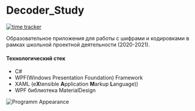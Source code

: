 # Decoder_Study
[![time tracker](https://wakatime.com/badge/github/punk1503/Decoder_Study.svg)](https://wakatime.com/badge/github/punk1503/Decoder_Study)

Образовательное приложения для работы с шифрами и кодировками в рамках школьной проектной деятельности (2020-2021).

#### Технологический стек
* C#
* WPF(Windows Presentation Foundation) Framework
* XAML (e**X**tensible **A**pplication **M**arkup **L**anguage))
* WPF библиотека MaterialDesign

![Programm Appearance](https://i.imgur.com/OHlwk4S.png)

